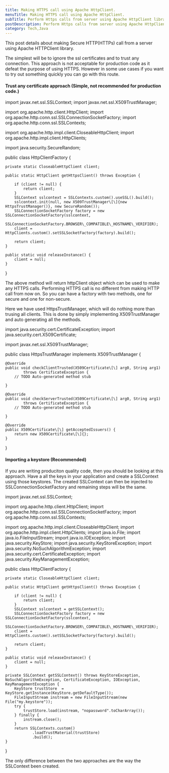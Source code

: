 ```yaml
---
title: Making HTTPS call using Apache HttpClient.
menuTitle: Making HTTPS call using Apache HttpClient.
subTitle: Perform Https calls from server using Apache HttpClient library.
postDescription: Perform Https calls from server using Apache HttpClient library.
category: Tech,Java
---
```

This post details about making Secure HTTP(HTTPs) call from a server using Apache HTTPClient library.

The simplest will be to ignore the ssl certificates and to trust any connection. This approach is not acceptable for production code as it defeat the purpose of using HTTPS. However in some use cases if you want to try out something quickly you can go with this route.

#### Trust any certificate approach (Simple, not recommended for production code.)

import javax.net.ssl.SSLContext;
import javax.net.ssl.X509TrustManager;

import org.apache.http.client.HttpClient;
import org.apache.http.conn.ssl.SSLConnectionSocketFactory;
import org.apache.http.conn.ssl.SSLContexts;

import org.apache.http.impl.client.CloseableHttpClient;
import org.apache.http.impl.client.HttpClients;

import java.security.SecureRandom;

public class HttpClientFactory {

    private static CloseableHttpClient client;

    public static HttpClient getHttpsClient() throws Exception {

        if (client != null) {
            return client;
        }
        SSLContext sslcontext = SSLContexts.custom().useSSL().build();
        sslcontext.init(null, new X509TrustManager\[\]{new HttpsTrustManager()}, new SecureRandom());
        SSLConnectionSocketFactory factory = new SSLConnectionSocketFactory(sslcontext,
                SSLConnectionSocketFactory.BROWSER\_COMPATIBLE\_HOSTNAME\_VERIFIER);
        client = HttpClients.custom().setSSLSocketFactory(factory).build();

        return client;
    }

    public static void releaseInstance() {
        client = null;
    }
}

The above method will return httpClient object which can be used to make any HTTPS calls. Performing HTTPS call is no different from making HTTP call from now on. So you can have a factory with two methods, one for secure and one for non-secure.

Here we have used HttpsTrustManager, which will do nothing more than trusing all clients. This is done by simply implementing X509TrustManager and auto generating all the methods.

import java.security.cert.CertificateException;
import java.security.cert.X509Certificate;

import javax.net.ssl.X509TrustManager;

public class HttpsTrustManager implements X509TrustManager {

	@Override
	public void checkClientTrusted(X509Certificate\[\] arg0, String arg1)
			throws CertificateException {
		// TODO Auto-generated method stub

	}

	@Override
	public void checkServerTrusted(X509Certificate\[\] arg0, String arg1)
			throws CertificateException {
		// TODO Auto-generated method stub

	}

	@Override
	public X509Certificate\[\] getAcceptedIssuers() {
		return new X509Certificate\[\]{};
	}

}

#### Importing a keystore (Recommended)

If you are writing produciton quality code, then you should be looking at this approach. Have a all the keys in your application and create a SSLContext using those keystores. The created SSLContext can then be injected to SSLConnectionSocketFactory and remaining steps will be the same.

import javax.net.ssl.SSLContext;

import org.apache.http.client.HttpClient;
import org.apache.http.conn.ssl.SSLConnectionSocketFactory;
import org.apache.http.conn.ssl.SSLContexts;

import org.apache.http.impl.client.CloseableHttpClient;
import org.apache.http.impl.client.HttpClients;
import java.io.File;
import java.io.FileInputStream;
import java.io.IOException;
import java.security.KeyStore;
import java.security.KeyStoreException;
import java.security.NoSuchAlgorithmException;
import java.security.cert.CertificateException;
import java.security.KeyManagementException;

public class HttpClientFactory {

    private static CloseableHttpClient client;

    public static HttpClient getHttpsClient() throws Exception {

        if (client != null) {
            return client;
        }
        SSLContext sslcontext = getSSLContext();
        SSLConnectionSocketFactory factory = new SSLConnectionSocketFactory(sslcontext,
                SSLConnectionSocketFactory.BROWSER\_COMPATIBLE\_HOSTNAME\_VERIFIER);
        client = HttpClients.custom().setSSLSocketFactory(factory).build();

        return client;
    }

    public static void releaseInstance() {
        client = null;
    }

    private SSLContext getSSLContext() throws KeyStoreException, 
    NoSuchAlgorithmException, CertificateException, IOException, KeyManagementException {
        KeyStore trustStore  = KeyStore.getInstance(KeyStore.getDefaultType());
        FileInputStream instream = new FileInputStream(new File("my.keystore"));
        try {
            trustStore.load(instream, "nopassword".toCharArray());
        } finally {
            instream.close();
        }
        return SSLContexts.custom()
                .loadTrustMaterial(trustStore)
                .build();
    }
}

The only difference between the two approaches are the way the SSLContext been created.